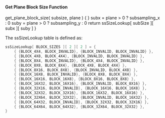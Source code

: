 #### Get Plane Block Size Function

<div class="syntax">
get_plane_block_size( subsize, plane ) {
}
    subx = plane > 0 ? subsampling_x : 0
    suby = plane > 0 ? subsampling_y : 0
    return ssSizeLookup[ subSize ][ subx ][ suby ]
}
</div>

The ssSizeLookup table is defined as:

~~~~~ c
ssSizeLookup[ BLOCK_SIZES ][ 2 ][ 2 ] = {
    { {BLOCK_4X4, BLOCK_INVALID}, {BLOCK_INVALID, BLOCK_INVALID} },
    { {BLOCK_4X8, BLOCK_4X4}, {BLOCK_INVALID, BLOCK_INVALID} },
    { {BLOCK_8X4, BLOCK_INVALID}, {BLOCK_4X4, BLOCK_INVALID} },
    { {BLOCK_8X8, BLOCK_8X4}, {BLOCK_4X8, BLOCK_4X4} },
    { {BLOCK_8X16, BLOCK_8X8}, {BLOCK_INVALID, BLOCK_4X8} },
    { {BLOCK_16X8, BLOCK_INVALID}, {BLOCK_8X8, BLOCK_8X4} },
    { {BLOCK_16X16, BLOCK_16X8}, {BLOCK_8X16, BLOCK_8X8} },
    { {BLOCK_16X32, BLOCK_16X16}, {BLOCK_INVALID, BLOCK_8X16} },
    { {BLOCK_32X16, BLOCK_INVALID}, {BLOCK_16X16, BLOCK_16X8} },
    { {BLOCK_32X32, BLOCK_32X16}, {BLOCK_16X32, BLOCK_16X16} },
    { {BLOCK_32X64, BLOCK_32X32}, {BLOCK_INVALID, BLOCK_16X32} },
    { {BLOCK_64X32, BLOCK_INVALID}, {BLOCK_32X32, BLOCK_32X16} },
    { {BLOCK_64X64, BLOCK_64X32}, {BLOCK_32X64, BLOCK_32X32} },
}
~~~~~

